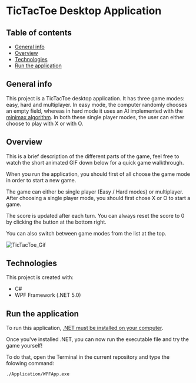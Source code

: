# TicTacToe Desktop Application 
## Table of contents
* [General info](#general-info)
* [Overview](#Overview)
* [Technologies](#technologies)
* [Run the application](#Run-the-application)

## General info
This project is a TicTacToe desktop application. It has three game modes: easy, hard and multiplayer.
In easy mode, the computer randomly chooses an empty field, whereas in hard mode it uses an AI implemented with the [minimax algorithm](https://en.wikipedia.org/wiki/Minimax). 
In both these single player modes, the user can either choose to play with X or with O.

## Overview

This is a brief description of the different parts of the game, feel free to watch the short animated GIF down below for a quick game walkthrough.

When you run the application, you should first of all choose the game mode in order to start a new game. 

The game can either be single player (Easy / Hard modes) or multiplayer. After choosing a single player mode, you should first chose X or O to start a game. 

The score is updated after each turn. You can always reset the score to 0 by clicking the button at the bottom right.

You can also switch between game modes from the list at the top.

![TicTacToe_Gif](https://user-images.githubusercontent.com/76594745/164062103-ccd90fc0-b8d9-4feb-876d-6c343baca357.gif)


## Technologies
This project is created with:
* C#
* WPF Framework (.NET 5.0)

## Run the application
To run this application, [.NET must be installed on your computer](https://docs.microsoft.com/en-us/dotnet/framework/install/dotnet-35-windows).

Once you've installed .NET, you can now run the executable file and try the game yourself!

To do that, open the Terminal in the current repository and type the folowing command:
```
./Application/WPFApp.exe
```



